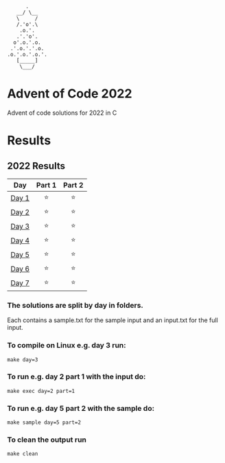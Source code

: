 ```
      .
   __/ \__
   \     /
   /.'o'.\
    .o.'.
   .'.'o'.
  o'.o.'.o.
 .'.o.'.'.o.
.o.'.o.'.o.'.
   [_____]
    \___/    

```
# Advent of Code 2022 
Advent of code solutions for 2022 in C

# Results
<!--- advent_readme_stars table --->
## 2022 Results

| Day | Part 1 | Part 2 |
| :---: | :---: | :---: |
| [Day 1](https://adventofcode.com/2022/day/1) | ⭐ | ⭐ |
| [Day 2](https://adventofcode.com/2022/day/2) | ⭐ | ⭐ |
| [Day 3](https://adventofcode.com/2022/day/3) | ⭐ | ⭐ |
| [Day 4](https://adventofcode.com/2022/day/4) | ⭐ | ⭐ |
| [Day 5](https://adventofcode.com/2022/day/5) | ⭐ | ⭐ |
| [Day 6](https://adventofcode.com/2022/day/6) | ⭐ | ⭐ |
| [Day 7](https://adventofcode.com/2022/day/7) | ⭐ | ⭐ |
<!--- advent_readme_stars table --->

### The solutions are split by day in folders.
Each contains a sample.txt for the sample input and an input.txt for the full input.
### To compile on Linux e.g. day 3 run:
```
make day=3
```
### To run e.g. day 2 part 1 with the input do:
```
make exec day=2 part=1
```
### To run e.g. day 5 part 2 with the sample do:
```
make sample day=5 part=2
```
### To clean the output run
```
make clean
```
